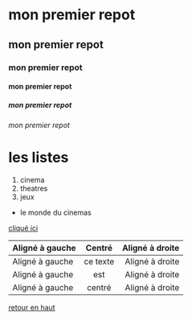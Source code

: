 <a name="top">

# mon premier repot
## mon premier repot
### mon premier repot
#### mon premier repot
##### mon premier repot
###### mon premier repot

# les listes 
1. cinema
1. theatres 
1. jeux

* le monde du cinemas

[cliqué ici](http://www.mamzouka.com/films/)

<a name="ancre"></a>

| Aligné à gauche  | Centré          | Aligné à droite |
| :--------------- |:---------------:| -----:|
| Aligné à gauche  |   ce texte        |  Aligné à droite |
| Aligné à gauche  | est             |   Aligné à droite |
| Aligné à gauche  | centré          |    Aligné à droite |

[retour en haut](#top)
